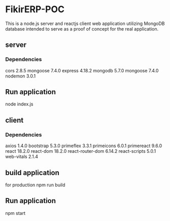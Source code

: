 # FikirERP-POC
This is a node.js server and reactjs client web application utilizing MongoDB database intended to serve as a proof of concept for the real application.

## server
### Dependencies
cors 2.8.5
mongoose 7.4.0
express 4.18.2
mongodb 5.7.0
mongoose 7.4.0
nodemon 3.0.1

## Run application

node index.js

## client
### Dependencies
axios 1.4.0 
bootstrap 5.3.0
primeflex 3.3.1 
primeicons 6.0.1 
primereact 9.6.0 
react 18.2.0 
react-dom 18.2.0 
react-router-dom 6.14.2 
react-scripts 5.0.1
web-vitals 2.1.4

## build application

for production
npm run build

## Run application

npm start


